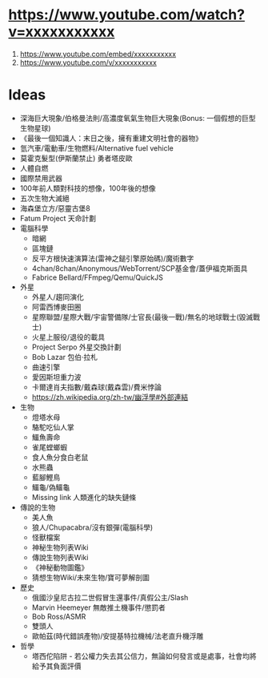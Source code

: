 https://www.youtube.com/watch?v=xxxxxxxxxxx
=====
1. https://www.youtube.com/embed/xxxxxxxxxxx
2. https://www.youtube.com/v/xxxxxxxxxxx

Ideas
=====
* 深海巨大現象/伯格曼法則/高濃度氧氣生物巨大現象(Bonus: 一個假想的巨型生物星球)
* 《最後一個知識人：末日之後，擁有重建文明社會的器物》
* 氫汽車/電動車/生物燃料/Alternative fuel vehicle
* 莫霍克髮型(伊斯蘭禁止) 勇者塔皮歐
* 人體自燃
* 國際禁用武器
* 100年前人類對科技的想像，100年後的想像
* 五次生物大滅絕
* 海森堡立方/惡靈古堡8
* Fatum Project 天命計劃
* 電腦科學
  * 暗網
  * 區塊鏈
  * 反平方根快速演算法(雷神之鎚引擎原始碼)/魔術數字
  * 4chan/8chan/Anonymous/WebTorrent/SCP基金會/蓋伊福克斯面具
  * Fabrice Bellard/FFmpeg/Qemu/QuickJS
* 外星
  * 外星人/趨同演化
  * 阿雷西博麥田圈
  * 星際聯盟/星際大戰/宇宙警備隊/士官長(最後一戰)/無名的地球戰士(毀滅戰士)
  * 火星上服役/退役的載具
  * Project Serpo 外星交換計劃
  * Bob Lazar 包伯·拉札
  * 曲速引擎
  * 愛因斯坦重力波
  * 卡爾達肖夫指數/戴森球(戴森雲)/費米悖論
  * https://zh.wikipedia.org/zh-tw/幽浮學#外部連結
* 生物
  * 燈塔水母
  * 駱駝吃仙人掌
  * 鱷魚壽命
  * 雀尾螳螂蝦
  * 食人魚分食白老鼠
  * 水熊蟲
  * 藍腳鰹鳥
  * 鱷龜/偽鱷龜
  * Missing link 人類進化的缺失鏈條
* 傳說的生物
  * 美人魚
  * 狼人/Chupacabra/沒有銀彈(電腦科學)
  * 怪獸檔案
  * 神秘生物列表Wiki
  * 傳說生物列表Wiki
  * 《神秘動物圖鑑》
  * 猜想生物Wiki/未來生物/寶可夢解剖圖
* 歷史
  * 俄國沙皇尼古拉二世假冒生還事件/真假公主/Slash
  * Marvin Heemeyer 無敵推土機事件/懲罰者
  * Bob Ross/ASMR
  * 雙頭人
  * 歐帕茲(時代錯誤產物)/安提基特拉機械/法老直升機浮雕
* 哲學
  * 塔西佗陷阱 - 若公權力失去其公信力，無論如何發言或是處事，社會均將給予其負面評價
